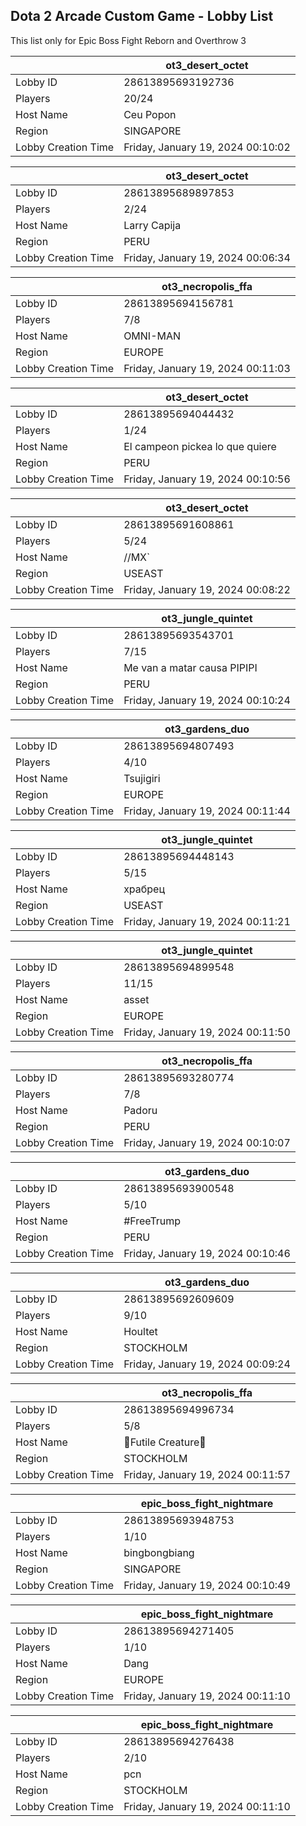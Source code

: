 ## Dota 2 Arcade Custom Game - Lobby List

This list only for Epic Boss Fight Reborn and Overthrow 3

|  | ot3_desert_octet |
| ------ | ------ |
| Lobby ID | 28613895693192736 |
| Players | 20/24 |
| Host Name | Ceu Popon |
| Region | SINGAPORE |
| Lobby Creation Time | Friday, January 19, 2024 00:10:02 |


|  | ot3_desert_octet |
| ------ | ------ |
| Lobby ID | 28613895689897853 |
| Players | 2/24 |
| Host Name | Larry Capija |
| Region | PERU |
| Lobby Creation Time | Friday, January 19, 2024 00:06:34 |


|  | ot3_necropolis_ffa |
| ------ | ------ |
| Lobby ID | 28613895694156781 |
| Players | 7/8 |
| Host Name | OMNI-MAN |
| Region | EUROPE |
| Lobby Creation Time | Friday, January 19, 2024 00:11:03 |


|  | ot3_desert_octet |
| ------ | ------ |
| Lobby ID | 28613895694044432 |
| Players | 1/24 |
| Host Name | El campeon pickea lo que quiere |
| Region | PERU |
| Lobby Creation Time | Friday, January 19, 2024 00:10:56 |


|  | ot3_desert_octet |
| ------ | ------ |
| Lobby ID | 28613895691608861 |
| Players | 5/24 |
| Host Name | //MX` |
| Region | USEAST |
| Lobby Creation Time | Friday, January 19, 2024 00:08:22 |


|  | ot3_jungle_quintet |
| ------ | ------ |
| Lobby ID | 28613895693543701 |
| Players | 7/15 |
| Host Name | Me van a matar causa PIPIPI |
| Region | PERU |
| Lobby Creation Time | Friday, January 19, 2024 00:10:24 |


|  | ot3_gardens_duo |
| ------ | ------ |
| Lobby ID | 28613895694807493 |
| Players | 4/10 |
| Host Name | Tsujigiri |
| Region | EUROPE |
| Lobby Creation Time | Friday, January 19, 2024 00:11:44 |


|  | ot3_jungle_quintet |
| ------ | ------ |
| Lobby ID | 28613895694448143 |
| Players | 5/15 |
| Host Name | храбрец |
| Region | USEAST |
| Lobby Creation Time | Friday, January 19, 2024 00:11:21 |


|  | ot3_jungle_quintet |
| ------ | ------ |
| Lobby ID | 28613895694899548 |
| Players | 11/15 |
| Host Name | asset |
| Region | EUROPE |
| Lobby Creation Time | Friday, January 19, 2024 00:11:50 |


|  | ot3_necropolis_ffa |
| ------ | ------ |
| Lobby ID | 28613895693280774 |
| Players | 7/8 |
| Host Name | Padoru |
| Region | PERU |
| Lobby Creation Time | Friday, January 19, 2024 00:10:07 |


|  | ot3_gardens_duo |
| ------ | ------ |
| Lobby ID | 28613895693900548 |
| Players | 5/10 |
| Host Name | #FreeTrump |
| Region | PERU |
| Lobby Creation Time | Friday, January 19, 2024 00:10:46 |


|  | ot3_gardens_duo |
| ------ | ------ |
| Lobby ID | 28613895692609609 |
| Players | 9/10 |
| Host Name | Houltet |
| Region | STOCKHOLM |
| Lobby Creation Time | Friday, January 19, 2024 00:09:24 |


|  | ot3_necropolis_ffa |
| ------ | ------ |
| Lobby ID | 28613895694996734 |
| Players | 5/8 |
| Host Name | 💜Futile Creature💜 |
| Region | STOCKHOLM |
| Lobby Creation Time | Friday, January 19, 2024 00:11:57 |


|  | epic_boss_fight_nightmare |
| ------ | ------ |
| Lobby ID | 28613895693948753 |
| Players | 1/10 |
| Host Name | bingbongbiang |
| Region | SINGAPORE |
| Lobby Creation Time | Friday, January 19, 2024 00:10:49 |


|  | epic_boss_fight_nightmare |
| ------ | ------ |
| Lobby ID | 28613895694271405 |
| Players | 1/10 |
| Host Name | Dang |
| Region | EUROPE |
| Lobby Creation Time | Friday, January 19, 2024 00:11:10 |


|  | epic_boss_fight_nightmare |
| ------ | ------ |
| Lobby ID | 28613895694276438 |
| Players | 2/10 |
| Host Name | pcn |
| Region | STOCKHOLM |
| Lobby Creation Time | Friday, January 19, 2024 00:11:10 |



